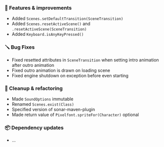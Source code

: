 ### 🚀 Features & improvements

- Added `Scenes.setDefaultTransition(SceneTransition)`
- Added `Scenes.resetActiveScene()` and `.resetActiveScene(SceneTransition)`
- Added `Keyboard.isAnyKeyPressed()`

### 🪛 Bug Fixes

- Fixed resetted attributes in `SceneTransition` when setting intro animation after outro animation
- Fixed outro animation is drawn on loading scene
- Fixed engine shutdown on exception before even starting

### 🧽 Cleanup & refactoring

- Made `SoundOptions` immutable
- Renamed `Scenes.exist(Class)`
- Specified version of sonar-maven-plugin
- Made return value of `Pixelfont.spriteFor(Character)` optional

### 📦 Dependency updates

- ...